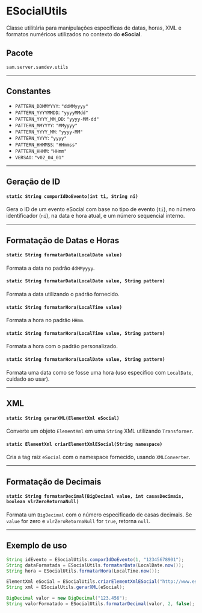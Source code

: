 # ESocialUtils

Classe utilitária para manipulações específicas de datas, horas, XML e formatos numéricos utilizados no contexto do **eSocial**.

## Pacote

`sam.server.samdev.utils`

---

## Constantes

- `PATTERN_DDMMYYYY`: `"ddMMyyyy"`
- `PATTERN_YYYYMMDD`: `"yyyyMMdd"`
- `PATTERN_YYYY_MM_DD`: `"yyyy-MM-dd"`
- `PATTERN_MMYYYY`: `"MMyyyy"`
- `PATTERN_YYYY_MM`: `"yyyy-MM"`
- `PATTERN_YYYY`: `"yyyy"`
- `PATTERN_HHMMSS`: `"HHmmss"`
- `PATTERN_HHMM`: `"HHmm"`
- `VERSAO`: `"v02_04_01"`

---

## Geração de ID

#### `static String comporIdDoEvento(int ti, String ni)`
Gera o ID de um evento eSocial com base no tipo de evento (`ti`), no número identificador (`ni`), na data e hora atual, e um número sequencial interno.

---

## Formatação de Datas e Horas

#### `static String formatarData(LocalDate value)`
Formata a data no padrão `ddMMyyyy`.

#### `static String formatarData(LocalDate value, String pattern)`
Formata a data utilizando o padrão fornecido.

#### `static String formatarHora(LocalTime value)`
Formata a hora no padrão `HHmm`.

#### `static String formatarHora(LocalTime value, String pattern)`
Formata a hora com o padrão personalizado.

#### `static String formatarHora(LocalDate value, String pattern)`
Formata uma data como se fosse uma hora (uso específico com `LocalDate`, cuidado ao usar).

---

## XML

#### `static String gerarXML(ElementXml eSocial)`
Converte um objeto `ElementXml` em uma `String` XML utilizando `Transformer`.

#### `static ElementXml criarElementXmlESocial(String namespace)`
Cria a tag raiz `eSocial` com o namespace fornecido, usando `XMLConverter`.

---

## Formatação de Decimais

#### `static String formatarDecimal(BigDecimal value, int casasDecimais, boolean vlrZeroRetornaNull)`
Formata um `BigDecimal` com o número especificado de casas decimais. Se `value` for zero e `vlrZeroRetornaNull` for `true`, retorna `null`.

---

## Exemplo de uso

```java
String idEvento = ESocialUtils.comporIdDoEvento(1, "12345678901");
String dataFormatada = ESocialUtils.formatarData(LocalDate.now());
String hora = ESocialUtils.formatarHora(LocalTime.now());

ElementXml eSocial = ESocialUtils.criarElementXmlESocial("http://www.esocial.gov.br/schema");
String xml = ESocialUtils.gerarXML(eSocial);

BigDecimal valor = new BigDecimal("123.456");
String valorFormatado = ESocialUtils.formatarDecimal(valor, 2, false);
```